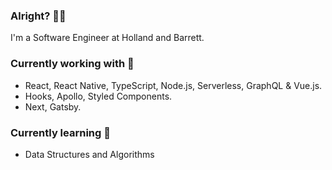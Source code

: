 ### Alright? 👋🏻

I'm a Software Engineer at Holland and Barrett.

### Currently working with 🔭

- React, React Native, TypeScript, Node.js, Serverless, GraphQL & Vue.js.
- Hooks, Apollo, Styled Components.
- Next, Gatsby.

### Currently learning 🌱

- Data Structures and Algorithms

